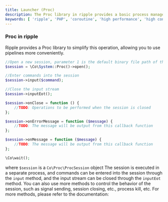 ```yaml
---
title: Launcher (Proc)
description: The Proc library in ripple provides a basic process manager for starting a new process in ripple and can communicate through pipes.
keywords: [ 'ripple', 'PHP', 'coroutine', 'high performance', 'high concurrency', 'process', 'pipeline', 'Proc' ]
---
```


### Proc in ripple

Ripple provides a Proc library to simplify this operation, allowing you to use pipelines more conveniently.

```php
//Open a new session, parameter 1 is the default binary file path of the session, the default is /usr/bin/php
$session = \Co\System::Proc()->open();

//Enter commands into the session
$session->input($command);

//Close the input stream
$session->inputEot();

$session->onClose = function () {
    //TODO: Operations to be performed when the session is closed
};

$session->onErrorMessage = function ($message) {
    //TODO: The message will be output from this callback function
};

$session->onMessage = function ($message) {
    //TODO: The message will be output from this callback function
};

\Co\wait();
```

where `$session` is a `Co\Proc\ProcSession` object
The session is executed in a separate process, and commands can be entered into the session through the `input` method,
and the input stream can be closed through the `inputEot` method.
You can also use more methods to control the behavior of the session, such as signal sending, session closing, etc.,
process kill, etc. For more methods, please refer to the documentation:
